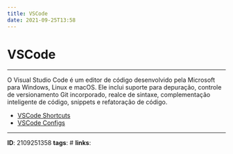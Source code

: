 ```yaml
---
title: VSCode
date: 2021-09-25T13:58
---
```


# VSCode
---

O Visual Studio Code é um editor de código desenvolvido pela Microsoft para Windows, Linux e macOS. Ele inclui suporte para depuração, controle de versionamento Git incorporado, realce de sintaxe, complementação inteligente de código, snippets e refatoração de código.

- [VSCode Shortcuts](VSCode%20Shortcuts.md)
- [VSCode Configs](VSCode%20Configs.md)


---
**ID**:  2109251358
**tags**: #
**links**:
